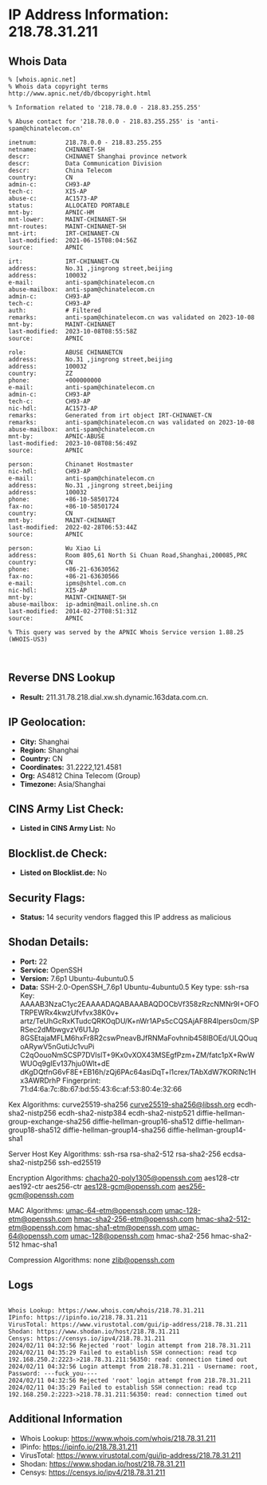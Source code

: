 # IP Address Information: 218.78.31.211

## Whois Data
```
% [whois.apnic.net]
% Whois data copyright terms    http://www.apnic.net/db/dbcopyright.html

% Information related to '218.78.0.0 - 218.83.255.255'

% Abuse contact for '218.78.0.0 - 218.83.255.255' is 'anti-spam@chinatelecom.cn'

inetnum:        218.78.0.0 - 218.83.255.255
netname:        CHINANET-SH
descr:          CHINANET Shanghai province network
descr:          Data Communication Division
descr:          China Telecom
country:        CN
admin-c:        CH93-AP
tech-c:         XI5-AP
abuse-c:        AC1573-AP
status:         ALLOCATED PORTABLE
mnt-by:         APNIC-HM
mnt-lower:      MAINT-CHINANET-SH
mnt-routes:     MAINT-CHINANET-SH
mnt-irt:        IRT-CHINANET-CN
last-modified:  2021-06-15T08:04:56Z
source:         APNIC

irt:            IRT-CHINANET-CN
address:        No.31 ,jingrong street,beijing
address:        100032
e-mail:         anti-spam@chinatelecom.cn
abuse-mailbox:  anti-spam@chinatelecom.cn
admin-c:        CH93-AP
tech-c:         CH93-AP
auth:           # Filtered
remarks:        anti-spam@chinatelecom.cn was validated on 2023-10-08
mnt-by:         MAINT-CHINANET
last-modified:  2023-10-08T08:55:58Z
source:         APNIC

role:           ABUSE CHINANETCN
address:        No.31 ,jingrong street,beijing
address:        100032
country:        ZZ
phone:          +000000000
e-mail:         anti-spam@chinatelecom.cn
admin-c:        CH93-AP
tech-c:         CH93-AP
nic-hdl:        AC1573-AP
remarks:        Generated from irt object IRT-CHINANET-CN
remarks:        anti-spam@chinatelecom.cn was validated on 2023-10-08
abuse-mailbox:  anti-spam@chinatelecom.cn
mnt-by:         APNIC-ABUSE
last-modified:  2023-10-08T08:56:49Z
source:         APNIC

person:         Chinanet Hostmaster
nic-hdl:        CH93-AP
e-mail:         anti-spam@chinatelecom.cn
address:        No.31 ,jingrong street,beijing
address:        100032
phone:          +86-10-58501724
fax-no:         +86-10-58501724
country:        CN
mnt-by:         MAINT-CHINANET
last-modified:  2022-02-28T06:53:44Z
source:         APNIC

person:         Wu Xiao Li
address:        Room 805,61 North Si Chuan Road,Shanghai,200085,PRC
country:        CN
phone:          +86-21-63630562
fax-no:         +86-21-63630566
e-mail:         ipms@shtel.com.cn
nic-hdl:        XI5-AP
mnt-by:         MAINT-CHINANET-SH
abuse-mailbox:  ip-admin@mail.online.sh.cn
last-modified:  2014-02-27T08:51:31Z
source:         APNIC

% This query was served by the APNIC Whois Service version 1.88.25 (WHOIS-US3)



```
## Reverse DNS Lookup
- **Result:** 211.31.78.218.dial.xw.sh.dynamic.163data.com.cn.

## IP Geolocation:
- **City:** Shanghai
- **Region:** Shanghai
- **Country:** CN
- **Coordinates:** 31.2222,121.4581
- **Org:** AS4812 China Telecom (Group)
- **Timezone:** Asia/Shanghai

## CINS Army List Check:
- **Listed in CINS Army List:** 
No

## Blocklist.de Check:
- **Listed on Blocklist.de:** 
No

## Security Flags:
- **Status:** 14 security vendors flagged this IP address as malicious

## Shodan Details:
- **Port:** 22
- **Service:** OpenSSH
- **Version:** 7.6p1 Ubuntu-4ubuntu0.5
- **Data:** SSH-2.0-OpenSSH_7.6p1 Ubuntu-4ubuntu0.5
Key type: ssh-rsa
Key: AAAAB3NzaC1yc2EAAAADAQABAAABAQDOCbVf358zRzcNMNr9I+OFOTRPEWRx4kwzUfvfvx38K0v+
artz/TeUhGcRxKTudcQRKOqDU/K+nWr1APs5cCQSAjAF8R4lpers0cm/SPRSec2dMbwgvzV6U1Jp
8GSEtajaMFLM6hxFr8R2cswPneavBJfRNMaFovhnib458lBOEd/ULQOuqoARywV5nGutiJc1vuPi
C2qOouoNmSCSP7DVIslT+9Kx0vXOX43MSEgfPzm+ZM/fatc1pX+RwWWUOq9gIEv137hju0Wlt+dE
dKgDQtfnG6vF8E+EB16h/zQj6PAc64asiDqT+l1crex/TAbXdW7KORlNc1Hx3AWRDrhP
Fingerprint: 71:d4:6a:7c:8b:67:bd:55:43:6c:af:53:80:4e:32:66

Kex Algorithms:
	curve25519-sha256
	curve25519-sha256@libssh.org
	ecdh-sha2-nistp256
	ecdh-sha2-nistp384
	ecdh-sha2-nistp521
	diffie-hellman-group-exchange-sha256
	diffie-hellman-group16-sha512
	diffie-hellman-group18-sha512
	diffie-hellman-group14-sha256
	diffie-hellman-group14-sha1

Server Host Key Algorithms:
	ssh-rsa
	rsa-sha2-512
	rsa-sha2-256
	ecdsa-sha2-nistp256
	ssh-ed25519

Encryption Algorithms:
	chacha20-poly1305@openssh.com
	aes128-ctr
	aes192-ctr
	aes256-ctr
	aes128-gcm@openssh.com
	aes256-gcm@openssh.com

MAC Algorithms:
	umac-64-etm@openssh.com
	umac-128-etm@openssh.com
	hmac-sha2-256-etm@openssh.com
	hmac-sha2-512-etm@openssh.com
	hmac-sha1-etm@openssh.com
	umac-64@openssh.com
	umac-128@openssh.com
	hmac-sha2-256
	hmac-sha2-512
	hmac-sha1

Compression Algorithms:
	none
	zlib@openssh.com


## Logs
```

Whois Lookup: https://www.whois.com/whois/218.78.31.211
IPinfo: https://ipinfo.io/218.78.31.211
VirusTotal: https://www.virustotal.com/gui/ip-address/218.78.31.211
Shodan: https://www.shodan.io/host/218.78.31.211
Censys: https://censys.io/ipv4/218.78.31.211
2024/02/11 04:32:56 Rejected 'root' login attempt from 218.78.31.211
2024/02/11 04:35:29 Failed to establish SSH connection: read tcp 192.168.250.2:2223->218.78.31.211:56350: read: connection timed out
2024/02/11 04:32:56 Login attempt from 218.78.31.211 - Username: root, Password: ---fuck_you----
2024/02/11 04:32:56 Rejected 'root' login attempt from 218.78.31.211
2024/02/11 04:35:29 Failed to establish SSH connection: read tcp 192.168.250.2:2223->218.78.31.211:56350: read: connection timed out

```
## Additional Information
- Whois Lookup: https://www.whois.com/whois/218.78.31.211
- IPinfo: https://ipinfo.io/218.78.31.211
- VirusTotal: https://www.virustotal.com/gui/ip-address/218.78.31.211
- Shodan: https://www.shodan.io/host/218.78.31.211
- Censys: https://censys.io/ipv4/218.78.31.211

